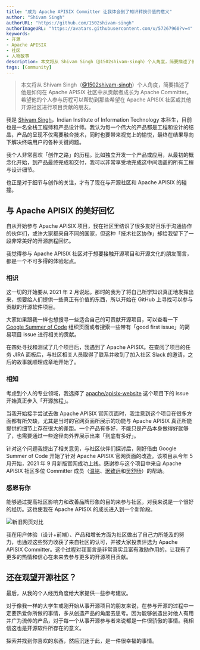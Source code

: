 ```yaml
---
title: "成为 Apache APISIX Committer 让我体会到了知识转换价值的意义"
author: "Shivam Singh"
authorURL: "https://github.com/1502shivam-singh"
authorImageURL: "https://avatars.githubusercontent.com/u/57267960?v=4"
keywords:
- 开源
- Apache APISIX
- 社区
- 人物故事
description: 本文将从 Shivam Singh（@1502shivam-singh）个人角度，简要描述了他是如何在 Apache APISIX 社区中从贡献者成长为 Apache Committer。希望他的个人参与历程可以帮助到那些希望在 Apache APISIX 社区或其他开源社区进行项目贡献的朋友。
tags: [Community]
---
```


> 本文将从 Shivam Singh（[@1502shivam-singh](https://github.com/1502shivam-singh)）个人角度，简要描述了他是如何在 Apache APISIX 社区中从贡献者成长为 Apache Committer。希望他的个人参与历程可以帮助到那些希望在 Apache APISIX 社区或其他开源社区进行项目贡献的朋友。

<!--truncate-->

我是 [Shivam Singh](https://twitter.com/Shivam15_)，Indian Institute of Information Technology 本科生，目前也是一名全栈工程师和产品设计师。我认为每一个伟大的产品都是工程和设计的结晶，产品的呈现不仅需要融合技术，同时也要带来视觉上的愉悦，最终在结果导向下解决终端用户的各种关键问题。

我个人非常喜欢「创作之路」的历程。比如独立开发一个产品或应用，从最初的概念化开始，到产品最终完成和交付，我可以非常享受地完成这中间涵盖的所有工程与设计细节。

也正是对于细节与创作的关注，才有了现在与开源社区和 Apache APISIX 的碰撞。

## 与 Apache APISIX 的美好回忆

自从开始参与 Apache APISIX 项目，我在社区里结识了很多友好且乐于沟通协作的伙伴们，或许大家都来自不同的国家，但这种「技术社区协作」却给我留下了一段非常美好的开源旅程回忆。

我觉得参与 Apache APISIX 社区对于想要接触开源项目和开源文化的朋友而言，都是一个不可多得的体验起点。

### 相识

这一切的开始要从 2021 年 2 月说起。那时的我为了将自己所学知识真正地发挥出来，想要给人们提供一些真正有价值的东西，所以开始在 GitHub 上寻找可以参与贡献的开源软件项目。

大家如果跟我一样也想搜寻一些适合自己的可贡献开源项目，可以查看一下 [Google Summer of Code](https://summerofcode.withgoogle.com/archive/) 组织页面或者搜索一些带有「good first issue」的简易项目 issue 进行相关的贡献。

在四处寻找和测试了几个项目后，我遇到了 Apache APISIX。在查阅了项目的任务 JIRA 面板后，与社区相关人员取得了联系并收到了加入社区 Slack 的邀请，之后的故事就顺理成章地开始了。

### 相知

考虑到个人的专业领域，我选择了 [apache/apisix-website](https://github.com/apache/apisix-website) 这个项目下的 issue 开始真正步入「开源旅程」。

当我开始接手尝试去做 Apache APISIX 官网页面时，我注意到这个项目在很多方面都有所欠缺，尤其是当时的官网页面所展示的功能与 Apache APISIX 真正所能提供的细节上存在很大的差距。一个产品有多好，不能只是产品本身做得好就够了，也需要通过一些途径向外界展示出来「到底有多好」。

针对这个问题我提出了相关意见，与社区伙伴们探讨后，刚好借由 Google Summer of Code 开始了针对 Apache APISIX 官网页面的改造。该项目从今年 5 月开始，2021 年 9 月新版官网成功上线。感谢参与这个项目中来自 Apache APISIX 社区多位 Committer 成员（[温铭](https://github.com/moonming)、[琚致远](https://github.com/juzhiyuan)和[吴舒旸](https://github.com/Yiyiyimu)）的帮助。

### 感恩有你

能够通过提高社区影响力和改善品牌形象的目的来参与社区，对我来说是一个很好的经历。这也使我在 Apache APISIX 的成长进入到一个新阶段。

![新旧网页对比](https://static.apiseven.com/202108/1638858994191-6d4fa022-b286-4695-932b-738f80674f85.png)

我在用户体验（设计+前端）、产品和增长方面为社区做出了自己力所能及的努力，也通过这些努力收获了来自社区的认可，并被大家投票评选为 Apache APISIX Committer。这个过程对我而言是非常真实且富有激励作用的，让我有了更多的热情和信心在未来去参与更多的开源项目贡献。

## 还在观望开源社区？

最后，从我的个人经历角度给大家提供一些参考建议。

对于像我一样的大学生或刚开始从事开源项目的朋友来说，在参与开源的过程中一定要热爱你所做的事情，多从创造产品的角度去思考。因为能够创造出对他人有用并广为流传的产品，对于每一个从事开源参与者来说都是一件很骄傲的事情。我相信这也是开源软件所存在的意义。

探索并找到你喜欢的东西，然后沉迷于此，是一件很幸福的事情。
